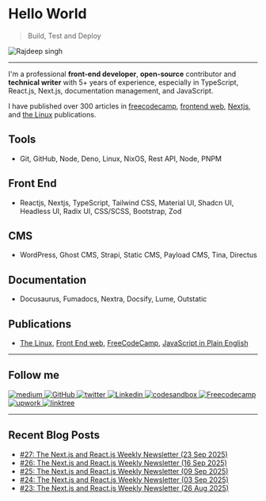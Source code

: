 # Hello World
> Build, Test and Deploy

![Rajdeep singh](https://capsule-render.vercel.app/api?type=soft&color=auto&height=424&section=header&text=Build%2C%20Test%20and%20Deploy&fontSize=70&animation=fadeIn&desc=@officialrajdeepsingh)

---

I'm a professional **front-end developer**, **open-source** contributor and **technical writer** with 5+ years of experience, especially in TypeScript, React.js, Next.js, documentation management, and JavaScript.

I have published over 300 articles in [freecodecamp](https://www.freecodecamp.org/news/author/officialrajdeepsingh), [frontend web](https://medium.com/frontendweb), [Nextjs](https://medium.com/nextjs), and [the Linux](https://medium.com/thelinux) publications.

## Tools

- Git, GitHub, Node, Deno, Linux, NixOS, Rest API, Node, PNPM

## Front End

- Reactjs, Nextjs, TypeScript, Tailwind CSS, Material UI, Shadcn UI, Headless UI, Radix UI, CSS/SCSS, Bootstrap, Zod

## CMS

- WordPress, Ghost CMS, Strapi, Static CMS, Payload CMS, Tina, Directus

## Documentation

- Docusaurus, Fumadocs, Nextra, Docsify, Lume, Outstatic

## Publications

- [The Linux](https://medium.com/thelinux), [Front End web](https://medium.com/frontendweb), [FreeCodeCamp](https://www.freecodecamp.org/news/author/officialrajdeepsingh/), [JavaScript in Plain English](https://javascript.plainenglish.io/)

---

## Follow me

<div id="badges">
  <a target="_blank" href="https://medium.com/@officialrajdeepsingh">
    <img  height={60} width={120} title="Medium" alt="medium" src="https://img.shields.io/badge/Medium-12100E?style=for-the-badge&logo=medium&logoColor=white" alt="LinkedIn Badge"/>
  </a> 
  <a target="_blank" href="https://github.com/officialrajdeepsingh">
    <img  height={60} width={120} title="GitHub" alt="GitHub"  src="https://img.shields.io/badge/github-%23121011.svg?style=for-the-badge&logo=github&logoColor=white"/>
  </a>
  <a target="_blank" href="https://twitter.com/Official_R_deep">
    <img  height={60} width={120} title="Twitter" alt="twitter"  src="https://img.shields.io/badge/Twitter-%231DA1F2.svg?style=for-the-badge&logo=Twitter&logoColor=white"/>
  </a>
  <a target="_blank" href="https://www.linkedin.com/in/officalrajdeepsingh/">
    <img  height={60} width={120} title="Linkedin" alt="Linkedin"  src="https://img.shields.io/badge/linkedin-%230077B5.svg?style=for-the-badge&logo=linkedin&logoColor=white"/>
  </a>
  <a target="_blank" href="https://codesandbox.io/u/officialrajdeepsingh">
    <img  height={60} width={120} title="codesandbox" alt="codesandbox"  src="https://img.shields.io/badge/Codesandbox-040404?style=for-the-badge&logo=codesandbox&logoColor=DBDBDB"/>
  </a>
   <a target="_blank" href="https://www.freecodecamp.org/news/author/officialrajdeepsingh">
    <img  height={60} width={120} title="Freecodecamp" alt="Freecodecamp"  src="https://img.shields.io/badge/Freecodecamp-%23123.svg?&style=for-the-badge&logo=freecodecamp&logoColor=green"/>
  </a>
   <a target="_blank" href="https://www.upwork.com/freelancers/~01a4e8ba7a41795229">
    <img  height={60} width={120} title="upwork" alt="upwork"  src="https://img.shields.io/badge/UpWork-6FDA44?style=for-the-badge&logo=Upwork&logoColor=white"/>
  </a>
   <a target="_blank" href="https://linktr.ee/officialrajdeepsingh">
    <img  height={60} width={120} title="linktree" alt="linktree"  src="https://img.shields.io/badge/linktree-1de9b6?style=for-the-badge&logo=linktree&logoColor=white"/>
  </a>
</div>

---

## Recent Blog Posts

<!-- BLOG-POST-LIST:START -->
- [#27: The Next.js and React.js Weekly Newsletter &lpar;23 Sep 2025&rpar;](https://medium.com/nextjs/27-the-next-js-and-react-js-weekly-newsletter-23-sep-2025-daea6c30c271?source=rss-87a39efc43fa------2)
- [#26: The Next.js and React.js Weekly Newsletter &lpar;16 Sep 2025&rpar;](https://medium.com/nextjs/26-the-next-js-and-react-js-weekly-newsletter-16-sep-2025-6d3f658a3475?source=rss-87a39efc43fa------2)
- [#25: The Next.js and React.js Weekly Newsletter &lpar;09 Sep 2025&rpar;](https://medium.com/nextjs/25-the-next-js-and-react-js-weekly-newsletter-09-sep-2025-d68ff888d020?source=rss-87a39efc43fa------2)
- [#24: The Next.js and React.js Weekly Newsletter &lpar;03 Sep 2025&rpar;](https://medium.com/nextjs/24-the-next-js-and-react-js-weekly-newsletter-03-sep-2025-e29927c3bea8?source=rss-87a39efc43fa------2)
- [#23: The Next.js and React.js Weekly Newsletter &lpar;26 Aug 2025&rpar;](https://medium.com/nextjs/23-the-next-js-and-react-js-weekly-newsletter-26-aug-2025-f66b4c353f24?source=rss-87a39efc43fa------2)
<!-- BLOG-POST-LIST:END -->
